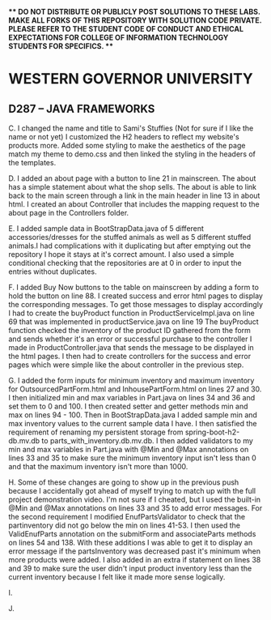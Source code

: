 <strong>** DO NOT DISTRIBUTE OR PUBLICLY POST SOLUTIONS TO THESE LABS. MAKE ALL FORKS OF THIS REPOSITORY WITH SOLUTION CODE PRIVATE. PLEASE REFER TO THE STUDENT CODE OF CONDUCT AND ETHICAL EXPECTATIONS FOR COLLEGE OF INFORMATION TECHNOLOGY STUDENTS FOR SPECIFICS. ** </strong>

# WESTERN GOVERNOR UNIVERSITY 
## D287 – JAVA FRAMEWORKS

C. I changed the name and title to Sami's Stuffies (Not for sure if I like the name or not yet) I customized the H2 
headers to reflect my website's products more. Added some styling to make the aesthetics of the page match my theme
to demo.css and then linked the styling in the headers of the templates.

D. I added an about page with a button to line 21 in mainscreen. The about has a simple statement about what the shop
sells. The about is able to link back to the main screen through a link in the main header in line 13 in about html.
I created an about Controller that includes the mapping request to the about page in the Controllers folder. 

E. I added sample data in BootStrapData.java of 5 different accessories/dresses for the stuffed animals as well as 5 
different stuffed animals.I had complications with it duplicating but after emptying out the repository I hope it 
stays at it's correct amount. I also used a simple conditional checking that the repositories are at 0 in order to
input the entries without duplicates. 

F. I added Buy Now buttons to the table on mainscreen by adding a form to hold the button on line 88. I created success 
and error html pages to display the corresponding messages. To get those messages to display accordingly I had to create 
the buyProduct function in ProductServiceImpl.java on line 69 that was implemented in productService.java on line 19
The buyProduct function checked the inventory of the product ID gathered from the form and sends whether it's an error 
or successful purchase to the controller I made in ProductController.java that sends the message to be displayed in the 
html pages. I then had to create controllers for the success and error pages which were simple like the about controller
in the previous step. 

G. I added the form inputs for minimum inventory and maximum inventory for OutsourcedPartForm.html and InhousePartForm.html
on lines 27 and 30. I then initialized min and max variables in Part.java on lines 34 and 36 and set them to 0 and 100. 
I then created setter and getter methods min and max on lines 94 - 100. Then in BootStrapData.java I added sample min
and max inventory values to the current sample data I have. I then satisfied the requirement of renaming my persistent
storage from spring-boot-h2-db.mv.db to parts_with_inventory.db.mv.db. I then added validators to my min and max variables
in Part.java with @Min and @Max annotations on lines 33 and 35 to make sure the minimum inventory input isn't less than 0
and that the maximum inventory isn't more than 1000. 

H. Some of these changes are going to show up in the previous push because I accidentally got ahead of myself trying to match up
with the full project demonstration video. I'm not sure if I cheated, but I used the built-in @Min and @Max annotations on
lines 33 and 35 to add error messages. For the second requirement I modified EnufPartsValidator to check that the partinventory
did not go below the min on lines 41-53. I then used the ValidEnufParts annotation on the submitForm and associateParts methods
on lines 54 and 138. With these additions I was able to get it to display an error message if the partsInventory was
decreased past it's minimum when more products were added. I also added in an extra if statement on lines 38 and 39 to make 
sure the user didn't input product inventory less than the current inventory because I felt like it made more sense logically. 

I.

J.

